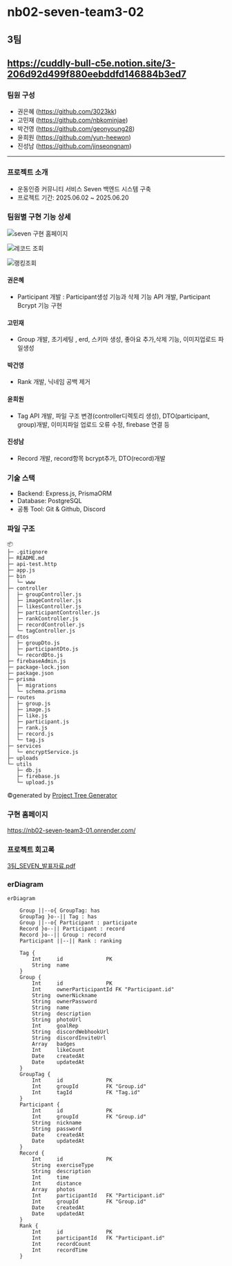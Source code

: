 # nb02-seven-team3-02

## 3팀
https://cuddly-bull-c5e.notion.site/3-206d92d499f880eebddfd146884b3ed7
---

### 팀원 구성
- 권은혜 (https://github.com/3023kk)
- 고민재 (https://github.com/nbkominjae)
- 박건영 (https://github.com/geonyoung28)
- 윤희원 (https://github.com/yun-heewon)
- 진성남 (https://github.com/jinseongnam)

---


### 프로젝트 소개
- 운동인증 커뮤니티 서비스 Seven 백엔드 시스템 구축
- 프로젝트 기간: 2025.06.02 ~ 2025.06.20

### 팀원별 구현 기능 상세
![seven 구현 홈페이지](https://github.com/user-attachments/assets/1399aa82-7a44-42a6-82d8-5c3f52cda35f)

![레코드 조회 ](https://github.com/user-attachments/assets/685f555f-4fea-4015-87fc-650ccd0277ea)

![랭킹조회](https://github.com/user-attachments/assets/8f6b78ce-f8bc-490e-aa74-37eb9715aa33)

#### 권은혜
- Participant 개발 : Participant생성 기능과 삭제 기능 API 개발, Participant Bcrypt 기능 구현
#### 고민재
- Group 개발, 초기세팅 , erd, 스키마 생성, 좋아요 추가,삭제 기능, 이미지업로드 파일생성
#### 박건영
- Rank 개발, 닉네임 공백 제거
#### 윤희원
- Tag API 개발, 파일 구조 변경(controller디렉토리 생성), DTO(participant, group)개발, 이미지파일 업로드 오류 수정, firebase 연결 등 
#### 진성남
- Record 개발, record항목 bcrypt추가, DTO(record)개발


### 기술 스택
- Backend: Express.js, PrismaORM
- Database: PostgreSQL
- 공통 Tool: Git & Github, Discord

### 파일 구조 
```
📦 
├─ .gitignore
├─ README.md
├─ api-test.http
├─ app.js
├─ bin
│  └─ www
├─ controller
│  ├─ groupController.js
│  ├─ imageController.js
│  ├─ likesController.js
│  ├─ participantController.js
│  ├─ rankController.js
│  ├─ recordController.js
│  └─ tagController.js
├─ dtos
│  ├─ groupDto.js
│  ├─ participantDto.js
│  └─ recordDto.js
├─ firebaseAdmin.js
├─ package-lock.json
├─ package.json
├─ prisma
│  ├─ migrations
│  └─ schema.prisma
├─ routes
│  ├─ group.js
│  ├─ image.js
│  ├─ like.js
│  ├─ participant.js
│  ├─ rank.js
│  ├─ record.js
│  └─ tag.js
├─ services
│  └─ encryptService.js
├─ uploads
└─ utils
   ├─ db.js
   ├─ firebase.js
   └─ upload.js
```
©generated by [Project Tree Generator](https://woochanleee.github.io/project-tree-generator)

### 구현 홈페이지
https://nb02-seven-team3-01.onrender.com/

### 프로젝트 회고록 

[3팀_SEVEN_발표자료.pdf](https://github.com/user-attachments/files/20829100/3._SEVEN_.pdf)

### erDiagram
```mermaid
erDiagram

    Group ||--o{ GroupTag: has
    GroupTag }o--|| Tag : has
    Group ||--o{ Participant : participate
    Record }o--|| Participant : record
    Record }o--|| Group : record
    Participant ||--|| Rank : ranking

    Tag {
        Int     id              PK
        String  name
    }
    Group { 
        Int     id              PK
        Int     ownerParticipantId FK "Participant.id"
        String  ownerNickname
        String  ownerPassword
        String  name
        String  description
        String  photoUrl
        Int     goalRep
        String  discordWebhookUrl
        String  discordInviteUrl
        Array   badges
        Int     likeCount
        Date    createdAt
        Date    updatedAt
    }
    GroupTag {
        Int     id              PK
        Int     groupId         FK "Group.id"
        Int     tagId           FK "Tag.id"
    }
    Participant {
        Int     id              PK
        Int     groupId         FK "Group.id"
        String  nickname
        String  password
        Date    createdAt
        Date    updatedAt
    }
    Record {
        Int     id              PK
        String  exerciseType
        String  description
        Int     time
        Int     distance
        Array   photos
        Int     participantId   FK "Participant.id"
        Int     groupId         FK "Group.id"
        Date    createdAt
        Date    updatedAt
    }
    Rank {
        Int     id              PK
        Int     participantId   FK "Participant.id"
        Int     recordCount
        Int     recordTime
    }

  ```

